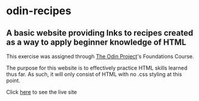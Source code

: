 # odin-recipes

## A basic website providing lnks to recipes created as a way to apply beginner knowledge of HTML

This exercise was assigned through [The Odin Project](https://www.theodinproject.com/about)'s Foundations Course.

The purpose for this website is to effectively practice HTML skills learned thus far. As such, it will only consist of HTML with no .css styling at this point.

Click [here](https://kanstel.github.io/odin-recipes/index.html) to see the live site
